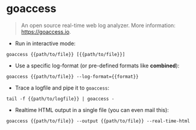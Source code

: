 # goaccess

> An open source real-time web log analyzer.
> More information: <https://goaccess.io>.

- Run in interactive mode:

`goaccess {{path/to/file}} [{{path/to/file}}]`

- Use a specific log-format (or pre-defined formats like **combined**):

`goaccess {{path/to/file}} --log-format={{format}}`

- Trace a logfile and pipe it to `goaccess`:

`tail -f {{path/to/logfile}} | goaccess -`

- Realtime HTML output in a single file (you can even mail this):

`goaccess {{path/to/file}} --output {{path/to/file}} --real-time-html`
